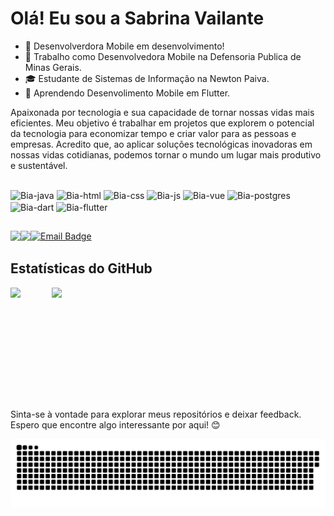 # Olá! Eu sou a Sabrina Vailante 

- 🌱 Desenvolverdora Mobile em desenvolvimento!
- 💼 Trabalho como Desenvolvedora Mobile na Defensoria Publica de Minas Gerais. 
- 🎓 Estudante de Sistemas de Informação na Newton Paiva.
- 📖 Aprendendo Desenvolimento Mobile em Flutter. 

Apaixonada por tecnologia e sua capacidade de tornar nossas vidas mais eficientes. Meu objetivo é trabalhar em projetos que explorem o potencial da tecnologia para economizar tempo e criar valor para as pessoas e empresas. Acredito que, ao aplicar soluções tecnológicas inovadoras em nossas vidas cotidianas, podemos tornar o mundo um lugar mais produtivo e sustentável.

##

<div>
 <img align="center" alt="Bia-java" heigth="30" width="40" src="https://cdn.jsdelivr.net/gh/devicons/devicon/icons/java/java-original.svg" />
 <img align="center" alt="Bia-html" heigth="30" width="40" src="https://cdn.jsdelivr.net/gh/devicons/devicon/icons/html5/html5-original.svg" />
 <img align="center" alt="Bia-css" heigth="30" width="40" src="https://cdn.jsdelivr.net/gh/devicons/devicon/icons/css3/css3-original.svg" />
 <img align="center" alt="Bia-js" heigth="30" width="40" src="https://cdn.jsdelivr.net/gh/devicons/devicon/icons/javascript/javascript-original.svg" />
 <img align="center" alt="Bia-vue" heigth="30" width="40" src="https://cdn.jsdelivr.net/gh/devicons/devicon/icons/vuejs/vuejs-original.svg" />
 <img align="center" alt="Bia-postgres" heigth="30" width="40" src="https://cdn.jsdelivr.net/gh/devicons/devicon/icons/postgresql/postgresql-original.svg" />          
 <img align="center" alt="Bia-dart" heigth="30" width="40" src="https://cdn.jsdelivr.net/gh/devicons/devicon/icons/dart/dart-original.svg" />
 <img align="center" alt="Bia-flutter" heigth="30" width="40" src="https://cdn.jsdelivr.net/gh/devicons/devicon/icons/flutter/flutter-original.svg" />        
 </div> 
 
 ##  
<div style="display: flex;">
  <a href="https://www.linkedin.com/in/sabrina-vailante/" target=_blank">
   <img src="https://img.shields.io/badge/LinkedIn-0077B5?style=for-the-badge&logo=linkedin&logoColor=white" target="_blank"/>
  <a href="https://www.instagram.com/sabrinavailante/" target=_blank">
   <img src="https://img.shields.io/badge/Instagram-E4405F?style=for-the-badge&logo=instagram&logoColor=white target="_blank"/>
  <a href="mailto:sabrinavailante@hotmail.com">
    <img src="https://img.shields.io/badge/Email-D14836?style=for-the-badge&logo=microsoft-outlook&logoColor=white" alt="Email Badge" />
  </a>
</div>


## Estatísticas do GitHub

<div style="display: flex;">
  <img style="margin-right: 50px;" height="180" src="https://github-readme-stats.vercel.app/api?username=SabrinaVailante&show_icons=true&theme=dracula" />
  <img height="180" src="https://github-readme-stats.vercel.app/api/top-langs/?username=SabrinaVailante&layout=compact&show_icons=true&theme=dracula" />
</div>

  Sinta-se à vontade para explorar meus repositórios e deixar feedback.
  Espero que encontre algo interessante por aqui! 😊
<div>
 <picture>
  <source media="(prefers-color-scheme: dark)" srcset="https://raw.githubusercontent.com/SabrinaVailante/SabrinaVailante/output/github-contribution-grid-snake-dark.svg">
  <source media="(prefers-color-scheme: light)" srcset="https://raw.githubusercontent.com/SabrinaVailante/SabrinaVailante/output/github-contribution-grid-snake.svg">
  <img alt="github contribution grid snake animation" src="https://raw.githubusercontent.com/SabrinaVailante/SabrinaVailante/output/github-contribution-grid-snake.svg">
</picture>
</div>
  
